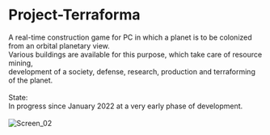 # Project-Terraforma
A real-time construction game for PC in which a planet is to be colonized from an orbital planetary view.<br>
Various buildings are available for this purpose, which take care of resource mining,<br>
development of a society, defense, research, production and terraforming of the planet.<br>
<br>
State:<br>
In progress since January 2022 at a very early phase of development.<br><br>
![Screen_02](https://user-images.githubusercontent.com/32596430/155415400-46c608d5-b68f-4182-a842-98fc6d934c18.png)


